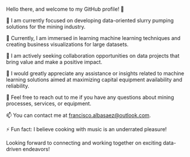 Hello there, and welcome to my GitHub profile! 👋

🔭 I am currently focused on developing data-oriented slurry pumping solutions for the mining industry.

🌱 Currently, I am immersed in learning machine learning techniques and creating business visualizations for large datasets.

👯 I am actively seeking collaboration opportunities on data projects that bring value and make a positive impact.

🤔 I would greatly appreciate any assistance or insights related to machine learning solutions aimed at maximizing capital equipment availability and reliability.

💬 Feel free to reach out to me if you have any questions about mining processes, services, or equipment.

📫 You can contact me at francisco.albasaez@outlook.com.

⚡ Fun fact: I believe cooking with music is an underrated pleasure!

Looking forward to connecting and working together on exciting data-driven endeavors!
